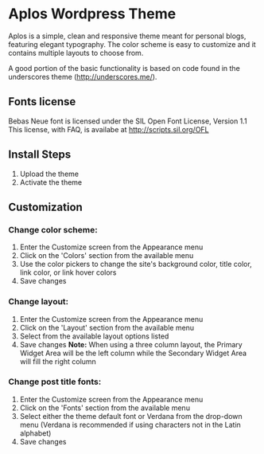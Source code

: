 # Aplos Wordpress Theme

Aplos is a simple, clean and responsive theme meant for personal blogs, featuring elegant typography. The color scheme is easy to customize and it contains multiple layouts to choose from.

A good portion of the basic functionality is based on code found in the underscores theme (http://underscores.me/).

## Fonts license

Bebas Neue font is licensed under the SIL Open Font License, Version 1.1
This license, with FAQ, is availabe at http://scripts.sil.org/OFL

## Install Steps

1. Upload the theme
2. Activate the theme

## Customization

### Change color scheme:
1. Enter the Customize screen from the Appearance menu
2. Click on the 'Colors' section from the available menu
3. Use the color pickers to change the site's background color, title color, link color, or link hover colors
4. Save changes

### Change layout:
1. Enter the Customize screen from the Appearance menu
2. Click on the 'Layout' section from the available menu
3. Select from the available layout options listed
4. Save changes
**Note:** When using a three column layout, the Primary Widget Area will be the left column while the Secondary Widget Area will fill the right column

### Change post title fonts:
1. Enter the Customize screen from the Appearance menu
2. Click on the 'Fonts' section from the available menu
3. Select either the theme default font or Verdana from the drop-down menu (Verdana is recommended if using characters not in the Latin alphabet)
4. Save changes

